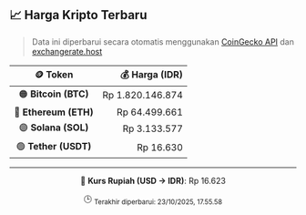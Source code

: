 

<!-- HARGA_KRIPTO -->
## 📈 Harga Kripto Terbaru

> Data ini diperbarui secara otomatis menggunakan [CoinGecko API](https://www.coingecko.com/) dan [exchangerate.host](https://exchangerate.host/)

<div align="center">

| 🪙 Token | 💰 Harga (IDR) |
|:------:|---------------:|
| 🟠 **Bitcoin (BTC)**   | Rp 1.820.146.874 |
| 🔵 **Ethereum (ETH)**  | Rp 64.499.661 |
| 🟣 **Solana (SOL)**    | Rp 3.133.577 |
| 🟢 **Tether (USDT)**   | Rp 16.630 |

---

💱 **Kurs Rupiah (USD → IDR)**: Rp 16.623

🕒 <sub>Terakhir diperbarui: 23/10/2025, 17.55.58</sub>

</div>
<!-- /HARGA_KRIPTO -->